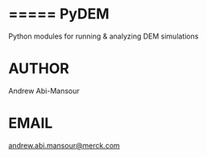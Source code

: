 =====
PyDEM
=====
Python modules for running & analyzing DEM simulations

AUTHOR
======
Andrew Abi-Mansour

EMAIL
=====
andrew.abi.mansour@merck.com
